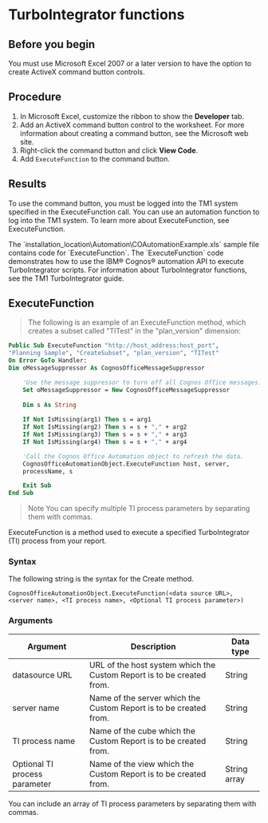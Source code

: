 # TurboIntegrator functions

## Before you begin

You must use Microsoft Excel 2007 or a later version to have the option to create ActiveX command button controls.

## Procedure

1. In Microsoft Excel, customize the ribbon to show the **Developer** tab.
2. Add an ActiveX command button control to the worksheet.
For more information about creating a command button, see the Microsoft web site.
3. Right-click the command button and click **View Code**.
4. Add `ExecuteFunction` to the command button.

## Results
To use the command button, you must be logged into the TM1 system specified in the ExecuteFunction call. You can use an automation function to log into the TM1 system. To learn more about ExecuteFunction, see ExecuteFunction.

<aside class="notice">
The `installation_location\Automation\COAutomationExample.xls` sample file contains code for `ExecuteFunction`. The `ExecuteFunction` code demonstrates how to use the IBM® Cognos® automation API to execute TurboIntegrator scripts. For information about TurboIntegrator functions, see the TM1 TurboIntegrator guide.
</aside>

## ExecuteFunction

> The following is an example of an ExecuteFunction method, which creates a subset called "TITest" in the "plan_version" dimension:

```vb
Public Sub ExecuteFunction "http://host_address:host_port", 
"Planning Sample", "CreateSubset", "plan_version", "TITest"
On Error GoTo Handler:
Dim oMessageSuppressor As CognosOfficeMessageSuppressor

    'Use the message suppressor to turn off all Cognos Office messages.
    Set oMessageSuppressor = New CognosOfficeMessageSuppressor
    
    Dim s As String
    
    If Not IsMissing(arg1) Then s = arg1
    If Not IsMissing(arg2) Then s = s + "," + arg2
    If Not IsMissing(arg3) Then s = s + "," + arg3
    If Not IsMissing(arg4) Then s = s + "," + arg4

    'Call the Cognos Office Automation object to refresh the data.
    CognosOfficeAutomationObject.ExecuteFunction host, server, 
    processName, s

    Exit Sub
End Sub
```

> Note
You can specify multiple TI process parameters by separating them with commas.



ExecuteFunction is a method used to execute a specified TurboIntegrator (TI) process from your report.

### Syntax

The following string is the syntax for the Create method.

`CognosOfficeAutomationObject.ExecuteFunction(<data source URL>, <server name>, <TI process name>, <Optional TI process parameter>)`

### Arguments
Argument | Description | Data type
--------- | ------- | -----------
datasource URL | URL of the host system which the Custom Report is to be created from. | String
server name | Name of the server which the Custom Report is to be created from. | String
TI process name | Name of the cube which the Custom Report is to be created from. | String
Optional TI process parameter | Name of the view which the Custom Report is to be created from. | String array

<aside class="notice">
You can include an array of TI process parameters by separating them with commas.
</aside>
